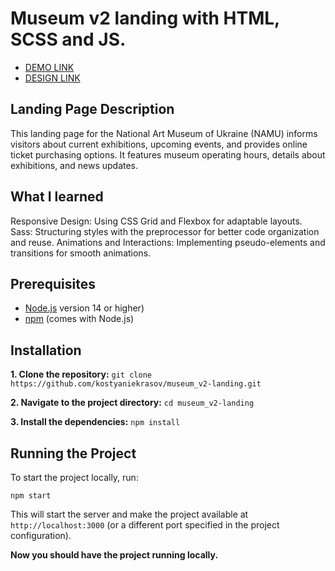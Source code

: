 # Museum v2 landing with HTML, SCSS and JS.

- [DEMO LINK](https://kostyaniekrasov.github.io/museum_v2-landing/)
- [DESIGN LINK](https://www.figma.com/design/HL3XGt5ZatvJoYBhOaWY5x/museum-prototype?node-id=323-1957&t=CAeMSVBHUX7c6Zqw-0)

## Landing Page Description
This landing page for the National Art Museum of Ukraine (NAMU) informs visitors about current exhibitions, upcoming events, and provides online ticket purchasing options. It features museum operating hours, details about exhibitions, and news updates.

## What I learned
 Responsive Design: Using CSS Grid and Flexbox for adaptable layouts.
 Sass: Structuring styles with the preprocessor for better code organization and reuse.
 Animations and Interactions: Implementing pseudo-elements and transitions for smooth animations.

## Prerequisites

- [Node.js](https://nodejs.org/) version 14 or higher)
- [npm](https://www.npmjs.com/) (comes with Node.js)

## Installation

**1. Clone the repository:**
    ```
    git clone https://github.com/kostyaniekrasov/museum_v2-landing.git
    ```

**2. Navigate to the project directory:**
    ```
    cd museum_v2-landing
    ```

**3. Install the dependencies:**
    ```
    npm install
    ```

## Running the Project

To start the project locally, run:
```
npm start
```

This will start the server and make the project available at `http://localhost:3000` (or a different port specified in the project configuration).

**Now you should have the project running locally.**
